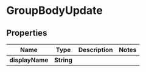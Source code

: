 # GroupBodyUpdate

## Properties
Name | Type | Description | Notes
------------ | ------------- | ------------- | -------------
**displayName** | **String** |  | 

